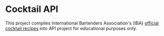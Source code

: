 # Cocktail API

This project compiles International Bartenders Association's (IBA) [official
cocktail recipes](http://iba-world.com/iba-cocktails/) into API project for educational purposes only.
